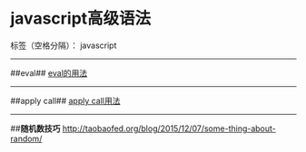 ﻿# javascript高级语法

标签（空格分隔）： javascript

---

##eval##
[eval的用法][1]

---
##apply call##
[apply call用法][2]

  [1]: http://www.nowamagic.net/librarys/veda/detail/1627
  [2]: http://www.cnblogs.com/coco1s/p/4833199.html

---
##**随机数技巧**
http://taobaofed.org/blog/2015/12/07/some-thing-about-random/
